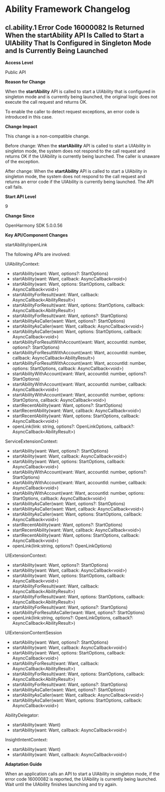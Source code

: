 # Ability Framework Changelog

## cl.ability.1 Error Code 16000082 Is Returned When the startAbility API Is Called to Start a UIAbility That Is Configured in Singleton Mode and Is Currently Being Launched

**Access Level**

Public API

**Reason for Change**

When the **startAbility** API is called to start a UIAbility that is configured in singleton mode and is currently being launched, the original logic does not execute the call request and returns OK.

To enable the caller to detect request exceptions, an error code is introduced in this case.

**Change Impact**

This change is a non-compatible change.

Before change: When the **startAbility** API is called to start a UIAbility in singleton mode, the system does not respond to the call request and returns OK if the UIAbility is currently being launched. The caller is unaware of the exception.

After change: When the **startAbility** API is called to start a UIAbility in singleton mode, the system does not respond to the call request and returns an error code if the UIAbility is currently being launched. The API call fails.


**Start API Level**

9

**Change Since**

OpenHarmony SDK 5.0.0.56

**Key API/Component Changes**

startAbility/openLink

The following APIs are involved:

UIAbilityContext:

- startAbility(want: Want, options?: StartOptions)
- startAbility(want: Want, callback: AsyncCallback&lt;void&gt;)
- startAbility(want: Want, options: StartOptions, callback: AsyncCallback&lt;void&gt;)
- startAbilityForResult(want: Want, callback: AsyncCallback&lt;AbilityResult&gt;)
- startAbilityForResult(want: Want, options: StartOptions, callback: AsyncCallback&lt;AbilityResult&gt;)
- startAbilityForResult(want: Want, options?: StartOptions)
- startAbilityAsCaller(want: Want, options?: StartOptions)
- startAbilityAsCaller(want: Want, callback: AsyncCallback&lt;void&gt;)
- startAbilityAsCaller(want: Want, options: StartOptions, callback: AsyncCallback&lt;void&gt;)
- startAbilityForResultWithAccount(want: Want, accountId: number, options?: StartOptions)
- startAbilityForResultWithAccount(want: Want, accountId: number, callback: AsyncCallback&lt;AbilityResult&gt;)
- startAbilityForResultWithAccount(want: Want, accountId: number, options: StartOptions, callback: AsyncCallback&lt;void&gt;)
- startAbilityWithAccount(want: Want, accountId: number, options?: StartOptions)
- startAbilityWithAccount(want: Want, accountId: number, callback: AsyncCallback&lt;void&gt;)
- startAbilityWithAccount(want: Want, accountId: number, options: StartOptions, callback: AsyncCallback&lt;void&gt;)
- startRecentAbility(want: Want, options?: StartOptions)
- startRecentAbility(want: Want, callback: AsyncCallback&lt;void&gt;)
- startRecentAbility(want: Want, options: StartOptions, callback: AsyncCallback&lt;void&gt;)
- openLink(link: string, options?: OpenLinkOptions, callback?: AsyncCallback&lt;AbilityResult&gt;)

ServiceExtensionContext:
- startAbility(want: Want, options?: StartOptions)
- startAbility(want: Want, callback: AsyncCallback&lt;void&gt;)
- startAbility(want: Want, options: StartOptions, callback: AsyncCallback&lt;void&gt;)
- startAbilityWithAccount(want: Want, accountId: number, options?: StartOptions)
- startAbilityWithAccount(want: Want, accountId: number, callback: AsyncCallback&lt;void&gt;)
- startAbilityWithAccount(want: Want, accountId: number, options: StartOptions, callback: AsyncCallback&lt;void&gt;)
- startAbilityAsCaller(want: Want, options?: StartOptions)
- startAbilityAsCaller(want: Want, callback: AsyncCallback&lt;void&gt;)
- startAbilityAsCaller(want: Want, options: StartOptions, callback: AsyncCallback&lt;void&gt;)
- startRecentAbility(want: Want, options?: StartOptions)
- startRecentAbility(want: Want, callback: AsyncCallback&lt;void&gt;)
- startRecentAbility(want: Want, options: StartOptions, callback: AsyncCallback&lt;void&gt;)
- openLink(link:string, options?: OpenLinkOptions)

UIExtensionContext:
- startAbility(want: Want, options?: StartOptions)
- startAbility(want: Want, callback: AsyncCallback&lt;void&gt;)
- startAbility(want: Want, options: StartOptions, callback: AsyncCallback&lt;void&gt;)
- startAbilityForResult(want: Want, callback: AsyncCallback&lt;AbilityResult&gt;)
- startAbilityForResult(want: Want, options: StartOptions, callback: AsyncCallback&lt;AbilityResult&gt;)
- startAbilityForResult(want: Want, options?: StartOptions)
- startAbilityForResultAsCaller(want: Want, options?: StartOptions)
- openLink(link:string, options?: OpenLinkOptions, callback?: AsyncCallback&lt;AbilityResult&gt;)

UIExtensionContentSession
- startAbility(want: Want, options?: StartOptions)
- startAbility(want: Want, callback: AsyncCallback&lt;void&gt;)
- startAbility(want: Want, options: StartOptions, callback: AsyncCallback&lt;void&gt;)
- startAbilityForResult(want: Want, callback: AsyncCallback&lt;AbilityResult&gt;)
- startAbilityForResult(want: Want, options: StartOptions, callback: AsyncCallback&lt;AbilityResult&gt;)
- startAbilityForResult(want: Want, options?: StartOptions)
- startAbilityAsCaller(want: Want, options?: StartOptions)
- startAbilityAsCaller(want: Want, callback: AsyncCallback&lt;void&gt;)
- startAbilityAsCaller(want: Want, options: StartOptions, callback: AsyncCallback&lt;void&gt;)

AbilityDelegator:
- startAbility(want: Want)
- startAbility(want: Want, callback: AsyncCallback&lt;void&gt;)

InsightIntentContext:
- startAbility(want: Want)
- startAbility(want: Want, callback: AsyncCallback&lt;void&gt;)

**Adaptation Guide**

When an application calls an API to start a UIAbility in singleton mode, if the error code 16000082 is reported, the UIAbility is currently being launched. Wait until the UIAbility finishes launching and try again.
